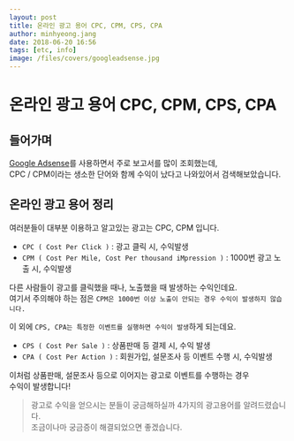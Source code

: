 ```yaml
---
layout: post
title: 온라인 광고 용어 CPC, CPM, CPS, CPA
author: minhyeong.jang
date: 2018-06-20 16:56
tags: [etc, info]
image: /files/covers/googleadsense.jpg
---
```


# 온라인 광고 용어 CPC, CPM, CPS, CPA

## 들어가며

[Google Adsense](https://www.google.com/adsense)를 사용하면서 주로 보고서를 많이 조회했는데,  
CPC / CPM이라는 생소한 단어와 함께 수익이 났다고 나와있어서 검색해보았습니다.

## 온라인 광고 용어 정리

여러분들이 대부분 이용하고 알고있는 광고는 CPC, CPM 입니다.

- `CPC ( Cost Per Click )` : 광고 클릭 시, 수익발생
- `CPM ( Cost Per Mile, Cost Per thousand iMpression )` : 1000번 광고 노출 시, 수익발생

다른 사람들이 광고를 클릭했을 때나, 노출했을 때 발생하는 수익인데요.  
여기서 주의해야 하는 점은 `CPM은 1000번 이상 노출이 안되는 경우 수익이 발생하지 않습니다.`

이 외에 `CPS, CPA는 특정한 이벤트를 실행하면 수익이 발생`하게 되는데요.

- `CPS ( Cost Per Sale )` : 상품판매 등 결제 시, 수익 발생
- `CPA ( Cost Per Action )` : 회원가입, 설문조사 등 이벤트 수행 시, 수익발생

이처럼 상품판매, 설문조사 등으로 이어지는 광고로 이벤트를 수행하는 경우  
수익이 발생합니다!

> 광고로 수익을 얻으시는 분들이 궁금해하실까 4가지의 광고용어를 알려드렸습니다.  
> 조금이나마 궁금증이 해결되었으면 좋겠습니다.
